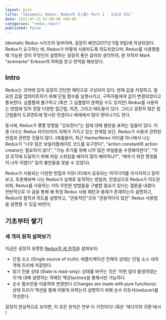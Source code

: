 ```yaml
---
layout: post
title: "Idiomatic Redux: Redux의 도(道) Part 1 - 도입과 의도"
date: 2021-07-23 01:00:00 +09:00
categories: "redux,react"
published: false
---
```


Idiomatic Redux 시리즈의 일부이며, 굉장히 예전(2017년 5월 9일)에 작성되었다.
Redux가 요구하는 바, Redux가 어떻게 사용되도록 의도되었으며, Redux를 사용했을 때 가능한 것이 무엇인지 설명하는 굉장히 좋은 글이라 생각하여,
원 저작자 Mark "acemarke" Erikson의 허락을 받고 번역을 해보았다.

## Intro

Redux는 코어에 있어 굉장히 간단한 패턴으로 구성되어 있다. 현재 값을 저장하고, 필요한 값을 업데이트하기 위해 단일 함수를 실행시키고, 구독자들에게 값이 변경되었다고 통보한다.
심플함에 불구하고 (혹은 그 심플함이 문제일 수도 있지만) Redux를 사용하는 방법에 있어 정말 다양한 접근법, 의견, 그리고 태도들이 있다.
그리고 굉장히 많은 접근법들이 도큐먼트에 명시된 컨셉이나 예제에서 많이 벗어나기도 한다.

동시에, Redux가 몇몇 방향을 "강요한다"는 점에 대해 불만을 표하는 일들이 있다. 이 중 다수는 Redux 라이브러리 자체가 가지고 있는 한계점 보단, Redux가 사용과 관련된 컨셉과 관련한 것들이 많다. (예를들어, 최근 HackerNews 아티클 하나에서 나는 Redux가 "너무 많은 보일러플레이트 코드를 요구한다", "action constant와 action creator는 필요하지 않다", "기능 추가를 위해 너무 많은 파일들을 수정해야한다", "작성 로직에 도달하기 위해 파일 스위칭을 왜이리 많이 해야하냐?", "배우기 위한 명칭들이 너무 어렵다" 등의 불만들을 찾을 수 있었다).

Redux가 사용되는 다양한 방법과 커뮤니티에서 공유되는 아이디어를 리서치하고 읽어보고, 토론해보며 나는 Redux가 실제로 동작하는 방법과, 컨셉상으로 Redux가 의도된 바와, Redux를 사용하는 거의 무한한 방법들을 구별할 필요가 있다는 결론을 내렸다. 전반적으로 이 글을 통해 왜 특정 Redux 사용 패턴과 용례가 존재하는지 설명하고, Redux의 철학과 의도를 설명하고, "관용적인"것과 "관용적이지 않은" Redux 사용법을 설명할 수 있길 바란다.

## 기초부터 쌓기

### 세 개의 원칙 살펴보기

지금은 굉장히 유명한 [Redux의 세 원칙](http://redux.js.org/docs/introduction/ThreePrinciples.html)을 살펴보자:

- 단일 소스 (Single source of truth): 애플리케이션 전체의 상태는 단일 소스 내의 객체 트리에 저장된다.
- 읽기 전용 상태 (State is read-only): 상태를 바꾸는 것은 '어떤 일이 발생하였는지'에 대해 설명하는 객체인 액션(action)을 통해서만 가능하다
- 순수 함수만을 이용하여 변경한다 (Changes are made with pure functions): 상태 트리가 액션을 통해 어떻게 바뀌는지 설명하기 위해 순수 리듀서(reducer)를 작성한다.

굉장히 현실적으로 보자면, 이 모든 원칙은 전부 다 거짓이다! (혹은 '제다이의 귀환'에서 )
